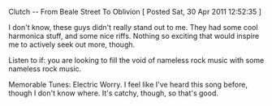 Clutch -- From Beale Street To Oblivion
[ Posted Sat, 30 Apr 2011 12:52:35 ]

I don't know, these guys didn't really stand out to me. They had some cool harmonica stuff, and some nice riffs. Nothing so exciting that would inspire me to actively seek out more, though.

Listen to if: you are looking to fill the void of nameless rock music with some nameless rock music.

Memorable Tunes: Electric Worry. I feel like I've heard this song before, though I don't know where. It's catchy, though, so that's good.
